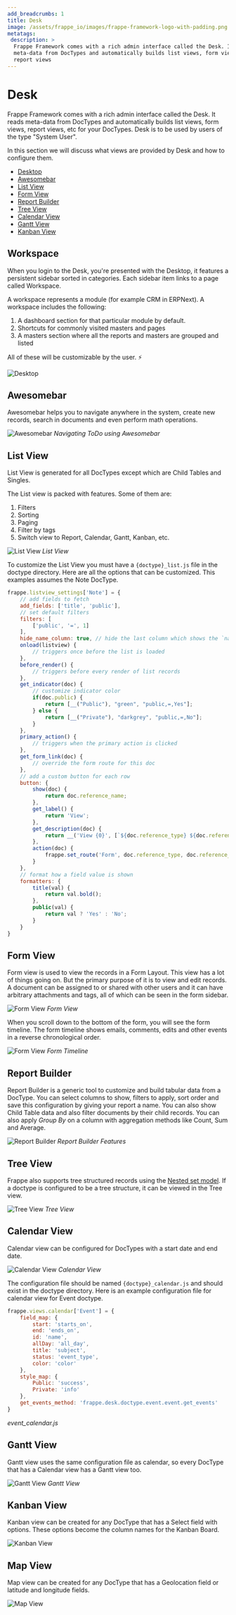 ```yaml
---
add_breadcrumbs: 1
title: Desk
image: /assets/frappe_io/images/frappe-framework-logo-with-padding.png
metatags:
 description: >
  Frappe Framework comes with a rich admin interface called the Desk. It reads
  meta-data from DocTypes and automatically builds list views, form views and
  report views
---
```


# Desk

Frappe Framework comes with a rich admin interface called the Desk. It reads meta-data
from DocTypes and automatically builds list views, form views, report views, etc
for your DocTypes. Desk is to be used by users of the type "System User".

In this section we will discuss what views are provided by Desk and how to configure them.

- [Desktop](#desktop)
- [Awesomebar](#awesomebar)
- [List View](#list-view)
- [Form View](#form-view)
- [Report Builder](#report-builder)
- [Tree View](#tree-view)
- [Calendar View](#calendar-view)
- [Gantt View](#gantt-view)
- [Kanban View](#kanban-view)

## Workspace

When you login to the Desk, you're presented with the Desktop, it features a persistent sidebar sorted in categories. 
Each sidebar item links to a page called Workspace.

A workspace represents a module (for example CRM in ERPNext). A workspace includes the following:

1. A dashboard section for that particular module by default.
1. Shortcuts for commonly visited masters and pages
1. A masters section where all the reports and masters are grouped and listed

All of these will be customizable by the user. ⚡️

![Desktop](/docs/assets/img/desk/workspace.png)

## Awesomebar

Awesomebar helps you to navigate anywhere in the system, create new records, search in documents
and even perform math operations.

![Awesomebar](/docs/assets/img/awesomebar.png)
*Navigating ToDo using Awesomebar*

## List View

List View is generated for all DocTypes except which are Child Tables and Singles.

The List view is packed with features. Some of them are:

1. Filters
1. Sorting
1. Paging
1. Filter by tags
1. Switch view to Report, Calendar, Gantt, Kanban, etc.

![List View](/docs/assets/img/list-view.png)
*List View*

To customize the List View you must have a `{doctype}_list.js` file in the doctype directory.
Here are all the options that can be customized. This examples assumes the Note DocType.

```js
frappe.listview_settings['Note'] = {
	// add fields to fetch
	add_fields: ['title', 'public'],
	// set default filters
	filters: [
		['public', '=', 1]
	],
	hide_name_column: true, // hide the last column which shows the `name`
	onload(listview) {
		// triggers once before the list is loaded
	},
	before_render() {
		// triggers before every render of list records
	},
	get_indicator(doc) {
		// customize indicator color
		if(doc.public) {
			return [__("Public"), "green", "public,=,Yes"];
		} else {
			return [__("Private"), "darkgrey", "public,=,No"];
		}
	},
	primary_action() {
		// triggers when the primary action is clicked
	},
	get_form_link(doc) {
		// override the form route for this doc
	},
	// add a custom button for each row
	button: {
		show(doc) {
			return doc.reference_name;
		},
		get_label() {
			return 'View';
		},
		get_description(doc) {
			return __('View {0}', [`${doc.reference_type} ${doc.reference_name}`])
		},
		action(doc) {
			frappe.set_route('Form', doc.reference_type, doc.reference_name);
		}
	},
	// format how a field value is shown
	formatters: {
		title(val) {
			return val.bold();
		},
		public(val) {
			return val ? 'Yes' : 'No';
		}
	}
}
```

## Form View

Form view is used to view the records in a Form Layout. This view has a lot of
things going on. But the primary purpose of it is to view and edit records.
A document can be assigned to or shared with other users and it can have arbitrary
attachments and tags, all of which can be seen in the form sidebar.

![Form View](/docs/assets/img/form-view.png)
*Form View*

When you scroll down to the bottom of the form, you will see the form timeline.
The form timeline shows emails, comments, edits and other events in a reverse
chronological order.

![Form View](/docs/assets/img/form-timeline.png)
*Form Timeline*

## Report Builder

Report Builder is a generic tool to customize and build tabular data from a DocType.
You can select columns to show, filters to apply, sort order and save this configuration
by giving your report a name. You can also show Child Table data and also filter
documents by their child records. You can also apply *Group By* on a column with
aggregation methods like Count, Sum and Average.

![Report Builder](/docs/assets/img/report-builder.gif)
*Report Builder Features*

## Tree View

Frappe also supports tree structured records using the [Nested set model](https://en.wikipedia.org/wiki/Nested_set_model).
If a doctype is configured to be a tree structure, it can be viewed in the Tree view.

![Tree View](/docs/assets/img/tree-view.png)
*Tree View*

## Calendar View

Calendar view can be configured for DocTypes with a start date and end date.

![Calendar View](/docs/assets/img/calendar-view.png)
*Calendar View*

The configuration file should be named `{doctype}_calendar.js` and should exist in the
doctype directory. Here is an example configuration file for calendar view for
Event doctype.

```js
frappe.views.calendar['Event'] = {
	field_map: {
		start: 'starts_on',
		end: 'ends_on',
		id: 'name',
		allDay: 'all_day',
		title: 'subject',
		status: 'event_type',
		color: 'color'
	},
	style_map: {
		Public: 'success',
		Private: 'info'
	},
	get_events_method: 'frappe.desk.doctype.event.event.get_events'
}
```
*event_calendar.js*

## Gantt View

Gantt view uses the same configuration file as calendar, so every DocType that has
a Calendar view has a Gantt view too.

![Gantt View](/docs/assets/img/gantt-view.png)
*Gantt View*

## Kanban View

Kanban view can be created for any DocType that has a Select field with options.
These options become the column names for the Kanban Board.

![Kanban View](/docs/assets/img/kanban-view.png)

## Map View

Map view can be created for any DocType that has a Geolocation field or latitude and longitude fields.

![Map View](/docs/assets/img/map-view.gif)
